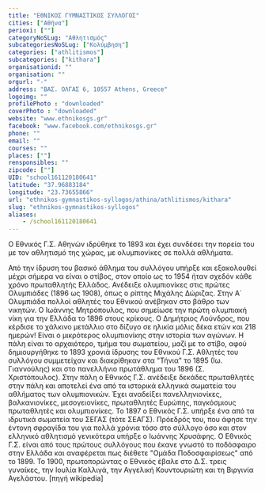 ```yaml
---
title: "ΕΘΝΙΚΟΣ ΓΥΜΝΑΣΤΙΚΟΣ ΣΥΛΛΟΓΟΣ"
cities: ["Αθήνα"]
perioxi: [""]
categoryNoSLug: "Αθλητισμός"
subcategoriesNoSLug: ["Κολύμβηση"]
categories: ["athlitismos"]
subcategories: ["kithara"]
organisationid: ""
organisation: ""
orgurl: "-"
address: "ΒΑΣ. ΟΛΓΑΣ 6, 10557 Athens, Greece"
logoimg: ""
profilePhoto : "downloaded"
coverPhoto : "downloaded"
website: "www.ethnikosgs.gr"
facebook: "www.facebook.com/ethnikosgs.gr"
phone: ""
email: ""
courses: ""
places: [""]
rensponsibles: ""
zipcode: [""]
UID: "school161120180641"
latitude: "37.96883184"
longitude: "23.73655866"
url: "ethnikos-gymnastikos-syllogos/athina/athlitismos/kithara"
slug: "ethnikos-gymnastikos-syllogos"
aliases:
    - /school161120180641
---
```



Ο Εθνικός Γ.Σ. Αθηνών ιδρύθηκε το 1893 και έχει συνδέσει την πορεία του με τον αθλητισμό της χώρας, με ολυμπιονίκες σε πολλά αθλήματα.

Από την ίδρυση του βασικό άθλημα του συλλόγου υπήρξε και εξακολουθεί μέχρι σήμερα να είναι ο στίβος, στον οποίο ως το 1954 ήταν σχεδόν κάθε χρόνο πρωταθλητής Ελλάδος. Ανέδειξε ολυμπιονίκες στις πρώτες Ολυμπιάδες (1896 ως 1908), όπως ο ρίπτης Μιχάλης Δώριζας. Στην Α΄ Ολυμπιάδα πολλοί αθλητές του Εθνικού ανέβηκαν στο βάθρο των νικητών. Ο Ιωάννης Μητρόπουλος, που σημείωσε την πρώτη ολυμπιακή νίκη για την Ελλάδα το 1896 στους κρίκους. Ο Δημήτριος Λούνδρος, που κέρδισε το χάλκινο μετάλλιο στο δίζυγο σε ηλικία μόλις δέκα ετών και 218 ημερών! Είναι ο μικρότερος ολυμπιονίκης στην ιστορία των αγώνων. Η πάλη είναι το αρχαιότερο, τμήμα του σωματείου, μαζί με το στίβο, αφού δημιουργήθηκε το 1893 χρονιά ίδρυσης του Εθνικού Γ.Σ. Αθλητές του συλλόγου συμμετείχαν και διακρίθηκαν στα &quot;Τήνια&quot; το 1895 (Ιω. Γιαννούλης) και στο πανελλήνιο πρωτάθλημα του 1896 (Σ. Χριστόπουλος). Στην πάλη ο Εθνικός Γ.Σ. ανέδειξε δεκάδες πρωταθλητές στην πάλη και αποτελεί ένα από τα ιστορικά ελληνικά σωματεία του αθλήματος των ολυμπιονικών. Έχει αναδείξει πανελληνιονίκες, βαλκανιονίκες, μεσογειονίκες, πρωταθλητές Ευρώπης, παγκόσμιους πρωταθλητές και ολυμπιονίκες. Το 1897 ο Εθνικός Γ.Σ. υπήρξε ένα από τα ιδρυτικά σωματεία του ΣΕΓΑΣ (τότε ΣΕΑΓΣ). Πρόεδρός του, που άφησε την έντονη σφραγίδα του για πολλά χρόνια τόσο στο σύλλογο όσο και στον ελληνικό αθλητισμό γενικότερα υπήρξε ο Ιωάννης Χρυσάφης. Ο Εθνικός Γ.Σ. είναι από τους πρώτους συλλόγους που έκανε γνωστό το ποδόσφαιρο στην Ελλάδα και αναφέρεται πως διέθετε &quot;Ομάδα Ποδοσφαιρίσεως&quot; από το 1899. Το 1900, πρωτοπορώντας ο Εθνικός έβαλε στο Δ.Σ. τρεις γυναίκες, την Ιουλία Καλλιγά, την Αγγελική Κουντουριώτη και τη Βιργινία Αγελάστου. [πηγή wikipedia]